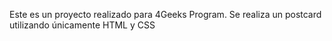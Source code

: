 Este es un proyecto realizado para 4Geeks Program. Se realiza un postcard utilizando únicamente HTML y CSS
